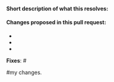 #### Short description of what this resolves:

#### Changes proposed in this pull request:

-
-
-

**Fixes**: #

#my changes.

